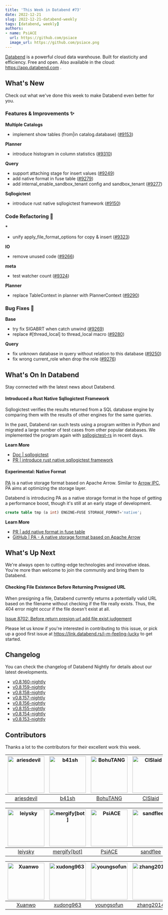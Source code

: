 ```yaml
---
title: 'This Week in Databend #73'
date: 2022-12-21
slug: 2022-12-21-databend-weekly
tags: [databend, weekly]
authors:
- name: PsiACE
  url: https://github.com/psiace
  image_url: https://github.com/psiace.png
---
```


[Databend](https://github.com/datafuselabs/databend) is a powerful cloud data warehouse. Built for elasticity and efficiency. Free and open. Also available in the cloud: <https://app.databend.com> .

## What's New

Check out what we've done this week to make Databend even better for you.

### Features & Improvements :sparkles:

**Multiple Catalogs**

- implement show tables (from|in catalog.database) ([#9153](https://github.com/datafuselabs/databend/pull/9153))

**Planner**

- introduce histogram in column statistics ([#9310](https://github.com/datafuselabs/databend/pull/9310))

**Query**

- support attaching stage for insert values ([#9249](https://github.com/datafuselabs/databend/pull/9249))
- add native format in fuse table ([#9279](https://github.com/datafuselabs/databend/pull/9279))
- add internal_enable_sandbox_tenant config and sandbox_tenant ([#9277](https://github.com/datafuselabs/databend/pull/9277))

**Sqllogictest**

- introduce rust native sqllogictest framework ([#9150](https://github.com/datafuselabs/databend/pull/9150))

### Code Refactoring :tada:

**\***

- unify apply_file_format_options for copy & insert ([#9323](https://github.com/datafuselabs/databend/pull/9323))

**IO**

- remove unused code ([#9266](https://github.com/datafuselabs/databend/pull/9266))

**meta**

- test watcher count ([#9324](https://github.com/datafuselabs/databend/pull/9324))

**Planner**

- replace TableContext in planner with PlannerContext ([#9290](https://github.com/datafuselabs/databend/pull/9290))

### Bug Fixes :wrench:

**Base**

- try fix SIGABRT when catch unwind ([#9269](https://github.com/datafuselabs/databend/pull/9269))
- replace #[thread_local] to thread_local macro ([#9280](https://github.com/datafuselabs/databend/pull/9280))

**Query**

- fix unknown database in query without relation to this database ([#9250](https://github.com/datafuselabs/databend/pull/9250))
- fix wrong current_role when drop the role ([#9276](https://github.com/datafuselabs/databend/pull/9276))

## What's On In Databend

Stay connected with the latest news about Databend.

#### Introduced a Rust Native Sqllogictest Framework

Sqllogictest verifies the results returned from a SQL database engine by comparing them with the results of other engines for the same queries.

In the past, Databend ran such tests using a program written in Python and migrated a large number of test cases from other popular databases. We implemented the program again with [sqllogictest-rs](https://github.com/risinglightdb/sqllogictest-rs) in recent days.

**Learn More**

- [Doc | sqllogictest](https://github.com/datafuselabs/databend/tree/main/tests/sqllogictests)
- [PR | introduce rust native sqllogictest framework](https://github.com/datafuselabs/databend/pull/9150)

#### Experimental: Native Format

[PA](https://github.com/sundy-li/pa) is a native storage format based on Apache Arrow. Similar to [Arrow IPC](https://arrow.apache.org/docs/python/ipc.html), PA aims at optimizing the storage layer.

Databend is introducing PA as a native storage format in the hope of getting a performance boost, though it's still at an early stage of development.

```sql
create table tmp (a int) ENGINE=FUSE STORAGE_FORMAT='native';
```

**Learn More**

- [PR | add native format in fuse table](https://github.com/datafuselabs/databend/pull/9279)
- [GitHub | PA - A native storage format based on Apache Arrow](https://github.com/sundy-li/pa)

## What's Up Next

We're always open to cutting-edge technologies and innovative ideas. You're more than welcome to join the community and bring them to Databend.

#### Checking File Existence Before Returning Presigned URL​

When presigning a file, Databend currently returns a potentially valid URL based on the filename without checking if the file really exists. Thus, the 404 error might occur if the file doesn't exist at all.

[Issue 8702: Before return presign url add file exist judgement](https://github.com/datafuselabs/databend/issues/8702)

Please let us know if you're interested in contributing to this issue, or pick up a good first issue at <https://link.databend.rs/i-m-feeling-lucky> to get started.

## Changelog

You can check the changelog of Databend Nightly for details about our latest developments.

- [v0.8.160-nightly](https://github.com/datafuselabs/databend/releases/tag/v0.8.160-nightly)
- [v0.8.159-nightly](https://github.com/datafuselabs/databend/releases/tag/v0.8.159-nightly)
- [v0.8.158-nightly](https://github.com/datafuselabs/databend/releases/tag/v0.8.158-nightly)
- [v0.8.157-nightly](https://github.com/datafuselabs/databend/releases/tag/v0.8.157-nightly)
- [v0.8.156-nightly](https://github.com/datafuselabs/databend/releases/tag/v0.8.156-nightly)
- [v0.8.155-nightly](https://github.com/datafuselabs/databend/releases/tag/v0.8.155-nightly)
- [v0.8.154-nightly](https://github.com/datafuselabs/databend/releases/tag/v0.8.154-nightly)
- [v0.8.153-nightly](https://github.com/datafuselabs/databend/releases/tag/v0.8.153-nightly)

## Contributors

Thanks a lot to the contributors for their excellent work this week.

[<img alt="ariesdevil" src="https://avatars.githubusercontent.com/u/7812909?v=4&s=117" width="117" />](https://github.com/ariesdevil) |[<img alt="b41sh" src="https://avatars.githubusercontent.com/u/1070352?v=4&s=117" width="117" />](https://github.com/b41sh) |[<img alt="BohuTANG" src="https://avatars.githubusercontent.com/u/172204?v=4&s=117" width="117" />](https://github.com/BohuTANG) |[<img alt="ClSlaid" src="https://avatars.githubusercontent.com/u/44747719?v=4&s=117" width="117" />](https://github.com/ClSlaid) |[<img alt="drmingdrmer" src="https://avatars.githubusercontent.com/u/44069?v=4&s=117" width="117" />](https://github.com/drmingdrmer) |[<img alt="everpcpc" src="https://avatars.githubusercontent.com/u/1808802?v=4&s=117" width="117" />](https://github.com/everpcpc) |
:---: |:---: |:---: |:---: |:---: |:---: |
[ariesdevil](https://github.com/ariesdevil) |[b41sh](https://github.com/b41sh) |[BohuTANG](https://github.com/BohuTANG) |[ClSlaid](https://github.com/ClSlaid) |[drmingdrmer](https://github.com/drmingdrmer) |[everpcpc](https://github.com/everpcpc) |

[<img alt="leiysky" src="https://avatars.githubusercontent.com/u/22445410?v=4&s=117" width="117" />](https://github.com/leiysky) |[<img alt="mergify[bot]" src="https://avatars.githubusercontent.com/in/10562?v=4&s=117" width="117" />](https://github.com/apps/mergify) |[<img alt="PsiACE" src="https://avatars.githubusercontent.com/u/36896360?v=4&s=117" width="117" />](https://github.com/PsiACE) |[<img alt="sandflee" src="https://avatars.githubusercontent.com/u/5102100?v=4&s=117" width="117" />](https://github.com/sandflee) |[<img alt="soyeric128" src="https://avatars.githubusercontent.com/u/106025534?v=4&s=117" width="117" />](https://github.com/soyeric128) |[<img alt="sundy-li" src="https://avatars.githubusercontent.com/u/3325189?v=4&s=117" width="117" />](https://github.com/sundy-li) |
:---: |:---: |:---: |:---: |:---: |:---: |
[leiysky](https://github.com/leiysky) |[mergify[bot]](https://github.com/apps/mergify) |[PsiACE](https://github.com/PsiACE) |[sandflee](https://github.com/sandflee) |[soyeric128](https://github.com/soyeric128) |[sundy-li](https://github.com/sundy-li) |

[<img alt="Xuanwo" src="https://avatars.githubusercontent.com/u/5351546?v=4&s=117" width="117" />](https://github.com/Xuanwo) |[<img alt="xudong963" src="https://avatars.githubusercontent.com/u/41979257?v=4&s=117" width="117" />](https://github.com/xudong963) |[<img alt="youngsofun" src="https://avatars.githubusercontent.com/u/5782159?v=4&s=117" width="117" />](https://github.com/youngsofun) |[<img alt="zhang2014" src="https://avatars.githubusercontent.com/u/8087042?v=4&s=117" width="117" />](https://github.com/zhang2014) |[<img alt="ZhiHanZ" src="https://avatars.githubusercontent.com/u/25170437?v=4&s=117" width="117" />](https://github.com/ZhiHanZ) |[<img alt="zhyass" src="https://avatars.githubusercontent.com/u/34016424?v=4&s=117" width="117" />](https://github.com/zhyass) |
:---: |:---: |:---: |:---: |:---: |:---: |
[Xuanwo](https://github.com/Xuanwo) |[xudong963](https://github.com/xudong963) |[youngsofun](https://github.com/youngsofun) |[zhang2014](https://github.com/zhang2014) |[ZhiHanZ](https://github.com/ZhiHanZ) |[zhyass](https://github.com/zhyass) |
